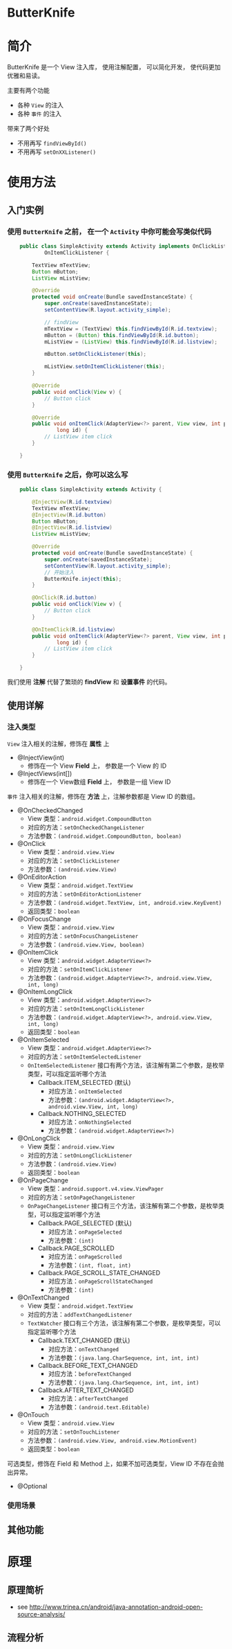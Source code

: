 ButterKnife
=======================

# 简介

ButterKnife 是一个 View 注入库， 使用注解配置， 可以简化开发， 使代码更加优雅和易读。  

主要有两个功能

* 各种 `View` 的注入
* 各种 `事件` 的注入

带来了两个好处

* 不用再写 `findViewById()`
* 不用再写 `setOnXXListener()`

# 使用方法

## 入门实例

### 使用 `ButterKnife` 之前， 在一个 `Activity` 中你可能会写类似代码

```java
	public class SimpleActivity extends Activity implements OnClickListener,
			OnItemClickListener {

		TextView mTextView;
		Button mButton;
		ListView mListView;

		@Override
		protected void onCreate(Bundle savedInstanceState) {
			super.onCreate(savedInstanceState);
			setContentView(R.layout.activity_simple);

			// findView
			mTextView = (TextView) this.findViewById(R.id.textview);
			mButton = (Button) this.findViewById(R.id.button);
			mListView = (ListView) this.findViewById(R.id.listview);

			mButton.setOnClickListener(this);

			mListView.setOnItemClickListener(this);
		}

		@Override
		public void onClick(View v) {
			// Button click
		}

		@Override
		public void onItemClick(AdapterView<?> parent, View view, int position,
				long id) {
			// ListView item click
		}

	}
```

### 使用 `ButterKnife` 之后，你可以这么写

```java
	public class SimpleActivity extends Activity {

		@InjectView(R.id.textview)
		TextView mTextView;
		@InjectView(R.id.button)
		Button mButton;
		@InjectView(R.id.listview)
		ListView mListView;

		@Override
		protected void onCreate(Bundle savedInstanceState) {
			super.onCreate(savedInstanceState);
			setContentView(R.layout.activity_simple);
			// 开始注入
			ButterKnife.inject(this);
		}

		@OnClick(R.id.button)
		public void onClick(View v) {
			// Button click
		}

		@OnItemClick(R.id.listview)
		public void onItemClick(AdapterView<?> parent, View view, int position,
				long id) {
			// ListView item click
		}

	}
```

我们使用 **注解** 代替了繁琐的 **findView** 和 **设置事件** 的代码。

## 使用详解

### 注入类型

`View` 注入相关的注解，修饰在 **属性** 上

* @InjectView(int)
	* 修饰在一个 View **Field** 上， 参数是一个 View 的 ID
* @InjectViews(int[])
	* 修饰在一个 View数组 **Field** 上， 参数是一组 View ID

`事件` 注入相关的注解，修饰在 **方法** 上，注解参数都是 View ID 的数组。

* @OnCheckedChanged
	* View 类型：`android.widget.CompoundButton`
	* 对应的方法：`setOnCheckedChangeListener`
	* 方法参数：`(android.widget.CompoundButton, boolean)`
* @OnClick
	* View 类型：`android.view.View`
	* 对应的方法：`setOnClickListener`
	* 方法参数：`(android.view.View)`
* @OnEditorAction
	* View 类型：`android.widget.TextView`
	* 对应的方法：`setOnEditorActionListener`
	* 方法参数：`(android.widget.TextView, int, android.view.KeyEvent)`
	* 返回类型：`boolean`
* @OnFocusChange
	* View 类型：`android.view.View`
	* 对应的方法：`setOnFocusChangeListener`
	* 方法参数：`(android.view.View, boolean)`
* @OnItemClick
	* View 类型：`android.widget.AdapterView<?>`
	* 对应的方法：`setOnItemClickListener`
	* 方法参数：`(android.widget.AdapterView<?>, android.view.View, int, long)`
* @OnItemLongClick
	* View 类型：`android.widget.AdapterView<?>`
	* 对应的方法：`setOnItemLongClickListener`
	* 方法参数：`(android.widget.AdapterView<?>, android.view.View, int, long)`
	* 返回类型：`boolean`
* @OnItemSelected
	* View 类型：`android.widget.AdapterView<?>`
	* 对应的方法：`setOnItemSelectedListener`
	* `OnItemSelectedListener` 接口有两个方法，该注解有第二个参数，是枚举类型，可以指定监听哪个方法
		* Callback.ITEM_SELECTED (默认)
			* 对应方法：`onItemSelected`
			* 方法参数：`(android.widget.AdapterView<?>, android.view.View, int, long)`
		* Callback.NOTHING_SELECTED
			* 对应方法：`onNothingSelected`
			* 方法参数：`(android.widget.AdapterView<?>)`
* @OnLongClick
	* View 类型：`android.view.View`
	* 对应的方法：`setOnLongClickListener`
	* 方法参数：`(android.view.View)`
	* 返回类型：`boolean`
* @OnPageChange
	* View 类型：`android.support.v4.view.ViewPager`
	* 对应的方法：`setOnPageChangeListener`
	* `OnPageChangeListener` 接口有三个方法，该注解有第二个参数，是枚举类型，可以指定监听哪个方法
		* Callback.PAGE_SELECTED (默认)
			* 对应方法：`onPageSelected`
			* 方法参数：`(int)`
		* Callback.PAGE_SCROLLED
			* 对应方法：`onPageScrolled`
			* 方法参数：`(int, float, int)`
		* Callback.PAGE_SCROLL_STATE_CHANGED
			* 对应方法：`onPageScrollStateChanged`
			* 方法参数：`(int)`
* @OnTextChanged
	* View 类型：`android.widget.TextView`
	* 对应的方法：`addTextChangedListener`
	* `TextWatcher` 接口有三个方法，该注解有第二个参数，是枚举类型，可以指定监听哪个方法
		* Callback.TEXT_CHANGED (默认)
			* 对应方法：`onTextChanged`
			* 方法参数：`(java.lang.CharSequence, int, int, int)`
		* Callback.BEFORE_TEXT_CHANGED
			* 对应方法：`beforeTextChanged`
			* 方法参数：`(java.lang.CharSequence, int, int, int)`
		* Callback.AFTER_TEXT_CHANGED
			* 对应方法：`afterTextChanged`
			* 方法参数：`(android.text.Editable)`
* @OnTouch
	* View 类型：`android.view.View`
	* 对应的方法：`setOnTouchListener`
	* 方法参数：`(android.view.View, android.view.MotionEvent)`
	* 返回类型：`boolean`

可选类型，修饰在 Field 和 Method 上，如果不加可选类型，View ID 不存在会抛出异常。

* @Optional

### 使用场景


## 其他功能

# 原理

## 原理简析
* see http://www.trinea.cn/android/java-annotation-android-open-source-analysis/
## 流程分析
